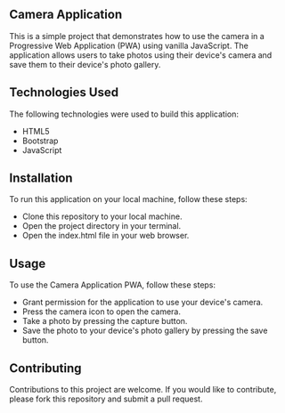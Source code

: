 ## Camera Application 
This is a simple project that demonstrates how to use the camera in a Progressive Web Application (PWA) using vanilla JavaScript. The application allows users to take photos using their device's camera and save them to their device's photo gallery.

## Technologies Used
The following technologies were used to build this application:

* HTML5
* Bootstrap
* JavaScript


## Installation
To run this application on your local machine, follow these steps:

* Clone this repository to your local machine.
* Open the project directory in your terminal.
* Open the index.html file in your web browser.

## Usage
To use the Camera Application PWA, follow these steps:

* Grant permission for the application to use your device's camera.
* Press the camera icon to open the camera.
* Take a photo by pressing the capture button.
* Save the photo to your device's photo gallery by pressing the save button.

## Contributing
Contributions to this project are welcome. If you would like to contribute, please fork this repository and submit a pull request.

